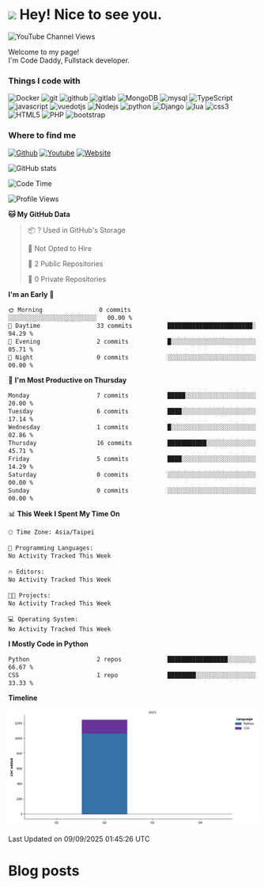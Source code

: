 <h1><img src="https://emojis.slackmojis.com/emojis/images/1531849430/4246/blob-sunglasses.gif?1531849430" width="30"/> Hey! Nice to see you.</h1>
<img alt="YouTube Channel Views" src="https://img.shields.io/youtube/channel/views/UCi9gcGVcTMSp6GqxfJjQiyA?style=social">
<p>Welcome to my page! </br> I'm Code Daddy, Fullstack developer. </p>
<h3>Things I code with</h3>
<div align="left">
<img alt="Docker" src="https://img.shields.io/badge/-Docker-46a2f1?style=flat-square&logo=docker&logoColor=white" />
<img alt="git" src="https://img.shields.io/badge/-Git-F05032?style=flat-square&logo=git&logoColor=white" />
<img alt="github" src="https://img.shields.io/badge/-github-181717?style=flat-square&logo=github&logoColor=white" />
<img alt="gitlab" src="https://img.shields.io/badge/-gitlab-FC6D26?style=flat-square&logo=gitlab&logoColor=white" />
<img alt="MongoDB" src="https://img.shields.io/badge/-MongoDB-13aa52?style=flat-square&logo=mongodb&logoColor=white" />
<img alt="mysql" src="https://img.shields.io/badge/-mysql-4479A1?style=flat-square&logo=mysql&logoColor=white" />
<img alt="TypeScript" src="https://img.shields.io/badge/-TypeScript-007ACC?style=flat-square&logo=typescript&logoColor=white" />
<img alt="javascript" src="https://img.shields.io/badge/-javascript-F7DF1E?style=flat-square&logo=javascript&logoColor=white" />
<img alt="vuedotjs" src="https://img.shields.io/badge/-vuedotjs-4FC08D?style=flat-square&logo=vuedotjs&logoColor=white" />
<img alt="Nodejs" src="https://img.shields.io/badge/-Nodejs-43853d?style=flat-square&logo=Node.js&logoColor=white" />
<img alt="python" src="https://img.shields.io/badge/-python-3776AB?style=flat-square&logo=Node.js&logoColor=white" />
<img alt="Django" src="https://img.shields.io/badge/-Django-092E20?style=flat-square&logo=Node.js&logoColor=white" />
<img alt="lua" src="https://img.shields.io/badge/-lua-2C2D72?style=flat-square&logo=lua&logoColor=white" />
<img alt="css3" src="https://img.shields.io/badge/-css3-1572B6?style=flat-square&logo=css3&logoColor=white" />
<img alt="HTML5" src="https://img.shields.io/badge/-HTML5-E34F26?style=flat-square&logo=HTML5&logoColor=white" />
<img alt="PHP" src="https://img.shields.io/badge/-PHP-777BB4?style=flat-square&logo=PHP&logoColor=white" />
<img alt="bootstrap" src="https://img.shields.io/badge/-bootstrap-7952B3?style=flat-square&logo=bootstrap&logoColor=white" />
<br>
<h3>Where to find me</h3>
<p><a href="https://github.com/codedaddy-pro" target="_blank"><img alt="Github" src="https://img.shields.io/badge/GitHub-%2312100E.svg?&style=for-the-badge&logo=Github&logoColor=white" /></a>
<a href="https://www.youtube.com/@codedaddypro" target="_blank"><img alt="Youtube" src="https://img.shields.io/badge/Youtube-FF0000.svg?&style=for-the-badge&logo=Youtube&logoColor=white" /></a>
<a href="https://codedaddy.pro" target="_blank"><img alt="Website" src="https://img.shields.io/badge/Website-21759B.svg?&style=for-the-badge&logo=wordpress&logoColor=white" /></a>
</p>
  
![GitHub stats](https://github-readme-stats.vercel.app/api?username=codedaddy-pro&show_icons=true&theme=radical)
  
<!--START_SECTION:waka-->
![Code Time](http://img.shields.io/badge/Code%20Time-397%20hrs%2048%20mins-blue)

![Profile Views](http://img.shields.io/badge/Profile%20Views-0-blue)

**🐱 My GitHub Data** 

> 📦 ? Used in GitHub's Storage 
 > 
> 🚫 Not Opted to Hire
 > 
> 📜 2 Public Repositories 
 > 
> 🔑 0 Private Repositories 
 > 
**I'm an Early 🐤** 

```text
🌞 Morning                0 commits           ░░░░░░░░░░░░░░░░░░░░░░░░░   00.00 % 
🌆 Daytime                33 commits          ████████████████████████░   94.29 % 
🌃 Evening                2 commits           █░░░░░░░░░░░░░░░░░░░░░░░░   05.71 % 
🌙 Night                  0 commits           ░░░░░░░░░░░░░░░░░░░░░░░░░   00.00 % 
```
📅 **I'm Most Productive on Thursday** 

```text
Monday                   7 commits           █████░░░░░░░░░░░░░░░░░░░░   20.00 % 
Tuesday                  6 commits           ████░░░░░░░░░░░░░░░░░░░░░   17.14 % 
Wednesday                1 commits           █░░░░░░░░░░░░░░░░░░░░░░░░   02.86 % 
Thursday                 16 commits          ███████████░░░░░░░░░░░░░░   45.71 % 
Friday                   5 commits           ████░░░░░░░░░░░░░░░░░░░░░   14.29 % 
Saturday                 0 commits           ░░░░░░░░░░░░░░░░░░░░░░░░░   00.00 % 
Sunday                   0 commits           ░░░░░░░░░░░░░░░░░░░░░░░░░   00.00 % 
```


📊 **This Week I Spent My Time On** 

```text
🕑︎ Time Zone: Asia/Taipei

💬 Programming Languages: 
No Activity Tracked This Week

🔥 Editors: 
No Activity Tracked This Week

🐱‍💻 Projects: 
No Activity Tracked This Week

💻 Operating System: 
No Activity Tracked This Week
```

**I Mostly Code in Python** 

```text
Python                   2 repos             █████████████████░░░░░░░░   66.67 % 
CSS                      1 repo              ████████░░░░░░░░░░░░░░░░░   33.33 % 
```



**Timeline**

![Lines of Code chart](https://raw.githubusercontent.com/codedaddy-pro/codedaddy-pro/main/assets/bar_graph.png)


 Last Updated on 09/09/2025 01:45:26 UTC
<!--END_SECTION:waka-->
  
# Blog posts
<!-- BLOG-POST-LIST:START \-->
<!-- BLOG-POST-LIST:END \-->
</div>
